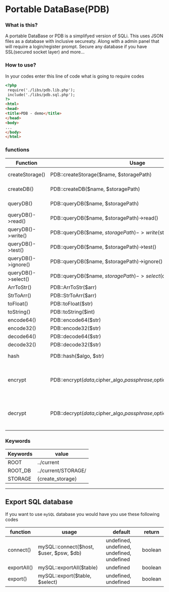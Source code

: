 # Portable DataBase(PDB)

### What is this?

A portable DataBase or PDB is a simplifyed version of SQLi. This uses JSON files as a database with 
inclusive secureaty. Along with a admin panel that will require a login/register prompt. Secure
any database if you have SSL(secured socket layer) and more...

### How to use?

In your codes enter this line of code what is going to require codes
```html
<?php
 require('./libs/pdb.lib.php');
 include('./libs/pdb.sql.php');
?>
<html>
<head>
<title>PDB - demo</title>
</head>
<body>
...
</body>
</html>
```

### functions

| Function | Usage 		   | Default  | return | support |
| -------- | ------------- | ------- | ------ | ------ |
| createStorage() | PDB::createStorage($name, $storagePath) | "db", ROOT | boolean | 0.0.1<X  |
| createDB() | PDB::createDB($name, $storagePath) | undefined, ROOT_DB | boolean | 0.0.1<X |
| queryDB() | PDB::queryDB($name, $storagePath) | undefined, ROOT_DB | boolean | 0.0.1<X |
| queryDB()->read()   | PDB::queryDB($name, $storagePath)->read() | null | string | 0.0.1<X |
| queryDB()->write() | PDB::queryDB($name, $storagePath)->write($str) | undefined | boolean | 0.0.1<X |
| queryDB()->test()  | PDB::queryDB($name, $storagePath)->test() | null | boolean | 0.0.1<X |
| queryDB()->ignore() | PDB::queryDB($name, $storagePath)->ignore() | null | undefined | 0.0.1<X |
| queryDB()->select() | PDB::queryDB($name, $storagePath)->select($query) | undefined | string | 0.0.1<X |
| ArrToStr() | PDB::ArrToStr($arr) | undefined | string | 0.0.1<X |
| StrToArr() | PDB::StrToArr($arr) | undefined | array | 0.0.1<X |
| toFloat()  | PDB::toFloat($str)  | undefined | int | 0.0.1<X |
| toString() | PDB::toString($int) | undefined | string | 0.0.1<X |
| encode64() | PDB::encode64($str) | undefined | string | 0.0.1<X |
| encode32() | PDB::encode32($str) | undefined | string | 0.0.1<X |
| decode64() | PDB::decode64($str) | undefined | string | 0.0.1<X |
| decode32() | PDB::decode32($str) | undefined | string | 0.0.1<X |
| hash | PDB::hash($algo, $str) | undefined, undefined | string | 0.0.1<X |
| encrypt | PDB::encrypt($data,$cipher_algo,$passphrase,$options,$iv,$tag,$aad,$tag_length) | undefined, undefined, undefined, 0, "", null, "", 16 | string | 0.0.1<X |
| decrypt | PDB::decrypt($data,$cipher_algo,$passphrase,$options,$iv,$tag,$aad) | undefined, undefined, undefined, 0, "", "", "" | string | 0.0.1<X |

### Keywords

| Keywords | value |
| ------- | ------ |
| ROOT    | ../current             |
| ROOT_DB | ../current/STORAGE/  |
| STORAGE | {create_storage}       |

***

## Export SQL database
 
 If you want to use `mySQL` database you would have you use these following codes
 
 | function | usage | default | return |
 | -------- | ----- | ------ | -------- |
 | connect()|mySQL::connect($host, $user, $psw, $db)| undefined, undefined, undefined, undefined | boolean |
 | exportAll() | mySQL::exportAll($table) | undefined | boolean |
 | export() | mySQL::export($table, $select) | undefined, undefined | boolean |
 
